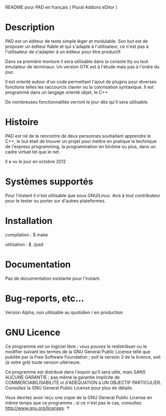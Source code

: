 README pour PAD en français 
( Plural Addons eDitor )

Description
===========

PAD est un éditeur de texte simple léger et modulable.
Son but est de proposer un éditeur fiable et qui s'adapte à l'utilisateur,
ce n'est pas à l'utilisateur de s'adapter à un éditeur pour être productif.

Dans sa première monture il sera utilisable dans la console tty ou tout émulateur de terminaux.
Un version GTK est à l'étude mais pas à l'ordre du jour.

Il est orienté autour d'un code permettant l'ajout de plugins pour diverses fonctions telles les raccourcis clavier ou la colorisation syntaxique.
Il est programmé dans un langage orienté objet, le C++

De nombreuses fonctionnalités verront le jour dès qu'il sera utilisable.

Histoire
========

PAD est né de la rencontre de deux personnes souhaitant apprendre le C++, 
le but était de trouver un projet pour mettre en pratique la technique de l'express programming,
la programmation en binôme ou plus, dans un cadre virtuel tel que le net.

Il a vu le jour en octobre 2012

Systèmes supportés
==================

Pour l'instant il n'est utilisable que sous GNU/Linux.
Avis à tout contributeur pour le tester ou porter sur d'autres plateformes.

Installation
============

compilation :
$ make

utilisation :
$ ./pad

Documentation
=============

Pas de documentation existante pour l'instant.

Bug-reports, etc...
===================

Version Alpha, non utilisable au quotidien / en production

GNU Licence
=====

Ce programme est un logiciel libre ; vous pouvez le redistribuer ou le modifier suivant les termes de la GNU General Public License telle que publiée par la Free Software Foundation ; soit la version 3 de la licence, soit (à votre gré) toute version ultérieure.

Ce programme est distribué dans l'espoir qu'il sera utile, mais SANS AUCUNE GARANTIE ; pas même la garantie implicite de COMMERCIABILISABILITÉ ni d'ADÉQUATION à UN OBJECTIF PARTICULIER. Consultez la GNU General Public License pour plus de détails.

Vous devriez avoir reçu une copie de la GNU General Public License en même temps que ce programme ; si ce n'est pas le cas, consultez <http://www.gnu.org/licenses>. ↑
